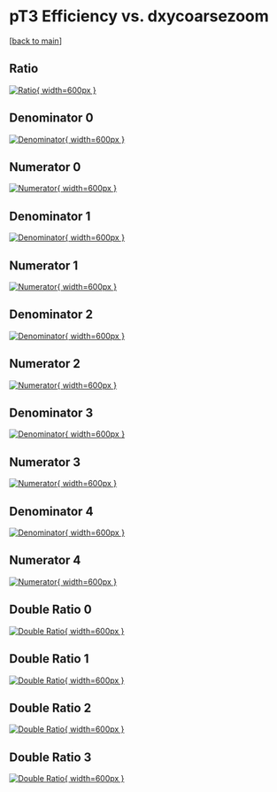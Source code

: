 # pT3 Efficiency vs. dxycoarsezoom

[[back to main](./)]



## Ratio

[![Ratio](../mtv/var/pT3_loweta_11_1_eff_dxycoarsezoom.png){ width=600px }](../mtv/var/pT3_loweta_11_1_eff_dxycoarsezoom.pdf)

## Denominator 0

[![Denominator](../mtv/den/pT3_loweta_11_1_eff_dxycoarsezoom_den0.png){ width=600px }](../mtv/den/pT3_loweta_11_1_eff_dxycoarsezoom_den0.pdf)

## Numerator 0

[![Numerator](../mtv/num/pT3_loweta_11_1_eff_dxycoarsezoom_num0.png){ width=600px }](../mtv/num/pT3_loweta_11_1_eff_dxycoarsezoom_num0.pdf)

## Denominator 1

[![Denominator](../mtv/den/pT3_loweta_11_1_eff_dxycoarsezoom_den1.png){ width=600px }](../mtv/den/pT3_loweta_11_1_eff_dxycoarsezoom_den1.pdf)

## Numerator 1

[![Numerator](../mtv/num/pT3_loweta_11_1_eff_dxycoarsezoom_num1.png){ width=600px }](../mtv/num/pT3_loweta_11_1_eff_dxycoarsezoom_num1.pdf)

## Denominator 2

[![Denominator](../mtv/den/pT3_loweta_11_1_eff_dxycoarsezoom_den2.png){ width=600px }](../mtv/den/pT3_loweta_11_1_eff_dxycoarsezoom_den2.pdf)

## Numerator 2

[![Numerator](../mtv/num/pT3_loweta_11_1_eff_dxycoarsezoom_num2.png){ width=600px }](../mtv/num/pT3_loweta_11_1_eff_dxycoarsezoom_num2.pdf)

## Denominator 3

[![Denominator](../mtv/den/pT3_loweta_11_1_eff_dxycoarsezoom_den3.png){ width=600px }](../mtv/den/pT3_loweta_11_1_eff_dxycoarsezoom_den3.pdf)

## Numerator 3

[![Numerator](../mtv/num/pT3_loweta_11_1_eff_dxycoarsezoom_num3.png){ width=600px }](../mtv/num/pT3_loweta_11_1_eff_dxycoarsezoom_num3.pdf)

## Denominator 4

[![Denominator](../mtv/den/pT3_loweta_11_1_eff_dxycoarsezoom_den4.png){ width=600px }](../mtv/den/pT3_loweta_11_1_eff_dxycoarsezoom_den4.pdf)

## Numerator 4

[![Numerator](../mtv/num/pT3_loweta_11_1_eff_dxycoarsezoom_num4.png){ width=600px }](../mtv/num/pT3_loweta_11_1_eff_dxycoarsezoom_num4.pdf)

## Double Ratio 0

[![Double Ratio](../mtv/ratio/pT3_loweta_11_1_eff_dxycoarsezoom_ratio0.png){ width=600px }](../mtv/ratio/pT3_loweta_11_1_eff_dxycoarsezoom_ratio0.pdf)

## Double Ratio 1

[![Double Ratio](../mtv/ratio/pT3_loweta_11_1_eff_dxycoarsezoom_ratio1.png){ width=600px }](../mtv/ratio/pT3_loweta_11_1_eff_dxycoarsezoom_ratio1.pdf)

## Double Ratio 2

[![Double Ratio](../mtv/ratio/pT3_loweta_11_1_eff_dxycoarsezoom_ratio2.png){ width=600px }](../mtv/ratio/pT3_loweta_11_1_eff_dxycoarsezoom_ratio2.pdf)

## Double Ratio 3

[![Double Ratio](../mtv/ratio/pT3_loweta_11_1_eff_dxycoarsezoom_ratio3.png){ width=600px }](../mtv/ratio/pT3_loweta_11_1_eff_dxycoarsezoom_ratio3.pdf)

